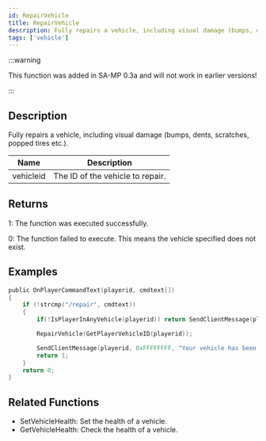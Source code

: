 ```yaml
---
id: RepairVehicle
title: RepairVehicle
description: Fully repairs a vehicle, including visual damage (bumps, dents, scratches, popped tires etc.
tags: ['vehicle']
---
```


:::warning

This function was added in SA-MP 0.3a and will not work in earlier versions!

:::

## Description

Fully repairs a vehicle, including visual damage (bumps, dents, scratches, popped tires etc.).


| Name | Description |
|------|-------------|
|vehicleid | The ID of the vehicle to repair.|


## Returns

 1: The function was executed successfully. 

 0: The function failed to execute. This means the vehicle specified does not exist.


## Examples


```c
public OnPlayerCommandText(playerid, cmdtext[])
{
    if (!strcmp("/repair", cmdtext))
    {
        if(!IsPlayerInAnyVehicle(playerid)) return SendClientMessage(playerid, 0xFFFFFFFF, "You are not in a vehicle!");

        RepairVehicle(GetPlayerVehicleID(playerid));

        SendClientMessage(playerid, 0xFFFFFFFF, "Your vehicle has been repaired!");
        return 1;
    }
    return 0;
}
```


## Related Functions


-  SetVehicleHealth: Set the health of a vehicle.
-  GetVehicleHealth: Check the health of a vehicle.